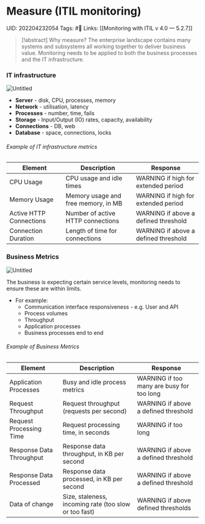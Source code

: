 # Measure (ITIL monitoring)
UID: 202204232054
Tags: #🌲 
Links: [[Monitoring with ITIL v 4.0 — 5.2.7]]

> [!abstract] Why measure?
> The enterprise landscape contains many systems and subsystems all working together to deliver business value. 
> Monitoring needs to be applied to both the business processes and the IT infrastructure.
### IT infrastructure

![Untitled](Enterprise%20f610f/Untitled%206.png)

- **Server** - disk, CPU, processes, memory
- **Network** - utilisation, latency
- **Processes** - number, time, fails
- **Storage** - Input/Output (IO) rates, capacity, availability
- **Connections** - DB, web
- **Database** - space, connections, locks
###### Example of IT infrastructure metrics    
| Element                 | Description                         | Response                             | 
| ----------------------- | ----------------------------------- | ------------------------------------ | 
| CPU Usage               | CPU usage and idle times            | WARNING if high for extended period  |
| Memory Usage            | Memory usage and free memory, in MB | WARNING if high for extended period  |
| Active HTTP Connections | Number of active HTTP connections   | WARNING if above a defined threshold |
| Connection Duration     | Length of time for connections      | WARNING if above a defined threshold |

### Business Metrics
![Untitled](Enterprise%20f610f/Untitled%207.png)

The business is expecting certain service levels, monitoring needs to ensure these are within limits. 

- For example:
    - Communication interface responsiveness - e.g. User and API
    - Process volumes
    - Throughput
    - Application processes
    - Business processes end to end
###### Example of Business Metrics    
| Element | Description | Response |
| --- | --- | --- |
| Application Processes | Busy and idle process metrics | WARNING if too many are busy for too long |
| Request Throughput | Request throughput (requests per second) | WARNING if above a defined threshold |
| Request Processing Time | Request processing time, in seconds | WARNING  if too long |
| Response Data Throughput | Response data throughput, in KB per second | WARNING if above a defined threshold |
| Response Data Processed | Response data processed, in KB per second | WARNING if above a defined threshold |
| Data of change | Size, staleness, incoming rate (too slow or too fast) | WARNING if above defined thresholds |

